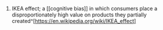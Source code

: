 1. IKEA effect; a [[cognitive bias]] in which consumers place a disproportionately high value on products they partially created^[https://en.wikipedia.org/wiki/IKEA_effect]